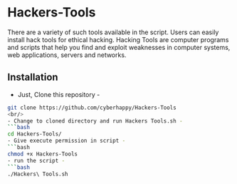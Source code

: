 # Hackers-Tools
There are a variety of such tools available in the script. Users can easily install hack tools for ethical hacking.
Hacking Tools are computer programs and scripts that help you find and exploit weaknesses in computer systems, web applications, servers and networks.
## Installation

- Just, Clone this repository -
```bash
git clone https://github.com/cyberhappy/Hackers-Tools
<br/>
- Change to cloned directory and run Hackers Tools.sh -
```bash
cd Hackers-Tools/
- Give execute permission in script -
```bash
chmod +x Hackers-Tools
- run the script -
```bash
./Hackers\ Tools.sh

